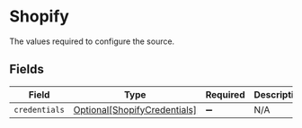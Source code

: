 # Shopify

The values required to configure the source.


## Fields

| Field                                                                     | Type                                                                      | Required                                                                  | Description                                                               |
| ------------------------------------------------------------------------- | ------------------------------------------------------------------------- | ------------------------------------------------------------------------- | ------------------------------------------------------------------------- |
| `credentials`                                                             | [Optional[ShopifyCredentials]](../../models/shared/shopifycredentials.md) | :heavy_minus_sign:                                                        | N/A                                                                       |